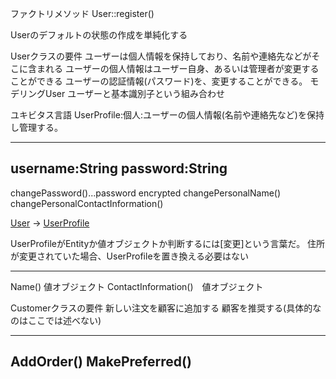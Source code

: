 ファクトリメソッド
User::register()

Userのデフォルトの状態の作成を単純化する


Userクラスの要件
ユーザーは個人情報を保持しており、名前や連絡先などがそこに含まれる
ユーザーの個人情報はユーザー自身、あるいは管理者が変更することができる
ユーザーの認証情報(パスワード)を、変更することができる。
モデリングUser
ユーザーと基本識別子という組み合わせ

ユキビタス言語
UserProfile:個人:ユーザーの個人情報(名前や連絡先など)を保持し管理する。

[User]:Entity
---------------------
username:String
password:String
---------------------
changePassword()...password encrypted
changePersonalName()
changePersonalContactInformation()

[User] → [UserProfile]

UserProfileがEntityか値オブジェクトか判断するには[変更]という言葉だ。
住所が変更されていた場合、UserProfileを置き換える必要はない

[UserProfile]:Entity
---------------------
Name() 値オブジェクト
ContactInformation()　値オブジェクト

Customerクラスの要件
新しい注文を顧客に追加する
顧客を推奨する(具体的なのはここでは述べない)


[Customer]:Entity
---------------------
AddOrder()
MakePreferred()
---------------------